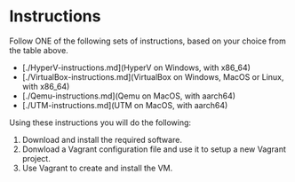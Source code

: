 # Instructions

Follow ONE of the following sets of instructions, based on your choice from the table above.

* [./HyperV-instructions.md](HyperV on Windows, with x86_64)
* [./VirtualBox-instructions.md](VirtualBox on Windows, MacOS or Linux, with x86_64)
* [./Qemu-instructions.md](Qemu on MacOS, with aarch64)
* [./UTM-instructions.md](UTM on MacOS, with aarch64)

Using these instructions you will do the following:

1. Download and install the required software.
2. Donwload a Vagrant configuration file and use it to setup a new Vagrant project.
3. Use Vagrant to create and install the VM.
